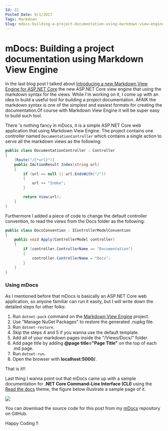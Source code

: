 ```yaml
---
Id: 22
Posted Date: 9/1/2017
Tags: Markdown 
Slug: mdocs-building-a-project-documentation-using-markdown-view-engine
---
```

# mDocs: Building a project documentation using Markdown View Engine

In the last blog post I talked about [Introducing a new Markdown View Engine for ASP.NET Core](http://www.hishambinateya.com/introducing-a-new-markdown-view-engine-for-asp.net-core) the new ASP.NET Core view engine that using the markdown syntax for the views. While I'm working on it, I come up with an idea to build a useful tool for building a project documentation. AFAIK the markdown syntax is one of the simplest and easiest formats for creating the documentation.Of course with Markdown View Engine it will be super easy to build such tool.

There 's nothing fancy in mDocs, it is a simple ASP.NET Core web application that using Markdown View Engine. The project contains one controller named `DocumentationController` which contains a single action to serve all the markdown views as the following:
```csharp
public class DocumentationController : Controller
{
    [Route("/{*url}")]
    public IActionResult Index(string url)
    {
        if (url == null || url.EndsWith("/"))
        {
            url += "Index";
        }

        return View(url);
    }
}
```
Furthermore I added a piece of code to change the default controller convention, to read the views from the Docs folder as the following:
```csharp
public class DocsConvention : IControllerModelConvention
{
    public void Apply(ControllerModel controller)
    {
        if (controller.ControllerName == "Documentation")
        {
            controller.ControllerName = "Docs";
        }
    }
}
```
### Using mDocs

As I mentioned before that mDocs is basically an ASP.NET Core web application, so anyone familiar can run it easily, but I will write down the detailed steps for other folks:

1.  Run `dotnet-pack` command on the [Markdown View Engine](https://github.com/hishamco/MarkdownViewEngine/) project.
2.  Use "Manage NuGet Packages" to restore the generated .nupkg file.
3.  Run `dotnet-restore`.
4.  Skip the steps 4 and 5 if you wanna use the default template.
5.  Add all of your markdown pages inside the "/Views/Docs/" folder.
6.  Add page title by adding **@page title="Page Title"** on the top of each .md page.
7.  Run `dotnet-run`.
8.  Open the browser with **localhost:5000/**.

That is it!!

Last thing I wanna point out that mDocs came up with a sample documentation for **.NET Core Command-Line Interface (CLI)** using the [Read the docs](https://readthedocs.org/) theme, the figure below illustrate a sample page of it.

![](http://www.hishambinateya.com/images/posts/97b0cdeb-b3b4-4dde-8b0f-63de85771a8e.png)

You can download the source code for this post from my [mDocs](https://github.com/hishamco/mDocs) repository on GitHub.

Happy Coding !!